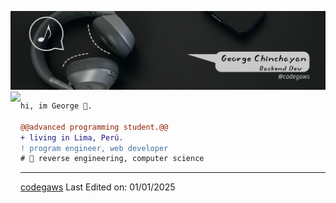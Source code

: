 ![Mi Banner](https://raw.githubusercontent.com/codegaws/banner/main/banner.jpg)
<img align="left" height="200" src="https://media.giphy.com/media/ao9DUiTKH60XS/giphy.gif"/>

```diff
hi, im George 🔮.

@@advanced programming student.@@
+ living in Lima, Perú.
! program engineer, web developer 
# 📖 reverse engineering, computer science
```
------
[codegaws](https://github.com/codegaws)
Last Edited on: 01/01/2025
